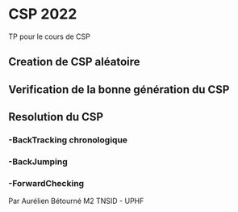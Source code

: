 # CSP 2022
 TP pour le cours de CSP
 
 ## Creation de CSP aléatoire
 ## Verification de la bonne génération du CSP
 ## Resolution du CSP  
 ### -BackTracking chronologique
 ### -BackJumping
 ### -ForwardChecking
  
Par Aurélien Bétourné
M2 TNSID - UPHF

